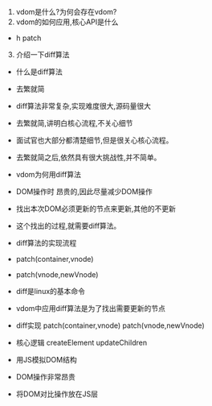 1. vdom是什么?为何会存在vdom?
2. vdom的如何应用,核心API是什么
* h patch
3. 介绍一下diff算法
* 什么是diff算法
* 去繁就简
* diff算法非常复杂,实现难度很大,源码量很大
* 去繁就简,讲明白核心流程,不关心细节
* 面试官也大部分都清楚细节,但是很关心核心流程。
* 去繁就简之后,依然具有很大挑战性,并不简单。
* vdom为何用diff算法
* DOM操作时 昂贵的,因此尽量减少DOM操作
* 找出本次DOM必须更新的节点来更新,其他的不更新
* 这个找出的过程,就需要diff算法。
* diff算法的实现流程
* patch(container,vnode)
* patch(vnode,newVnode)

* diff是linux的基本命令
* vdom中应用diff算法是为了找出需要更新的节点
* diff实现  patch(container,vnode) patch(vnode,newVnode)
* 核心逻辑 createElement updateChildren


* 用JS模拟DOM结构
* DOM操作非常昂贵
* 将DOM对比操作放在JS层